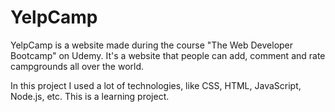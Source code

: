 # YelpCamp

YelpCamp is a website made during the course "The Web Developer Bootcamp" on Udemy. It's a website that people can add, comment and rate campgrounds all over the world. 

In this project I used a lot of technologies, like CSS, HTML, JavaScript, Node.js, etc. This is a learning project. 
